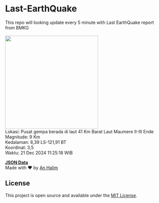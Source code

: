 # Last-EarthQuake
This repo will looking update every 5 minute with Last EarthQuake report from BMKG
<br>
<br>
<img src="undefined" width="300"/>
<br>
Lokasi: Pusat gempa berada di laut 41 Km Barat Laut Maumere  II-III Ende <br>
Magnitude: 9 Km <br>
Kedalaman: 8,39 LS-121,91 BT <br>
Koordinat: 3,5 <br>
Waktu: 21 Dec 2024 11:25:18 WIB <br>

<a href="./data/data.json">**JSON Data**</a>
<br>
Made with ❤️ by <a href="https://github.com/an-halim">An Halim</a>
## License

This project is open source and available under the [MIT License](LICENSE).
